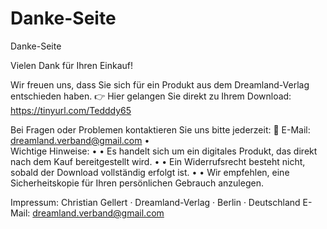 # Danke-Seite

Danke-Seite

Vielen Dank für Ihren Einkauf!

Wir freuen uns, dass Sie sich für ein Produkt aus dem Dreamland-Verlag entschieden haben. 👉 Hier gelangen Sie direkt zu Ihrem Download: https://tinyurl.com/Tedddy65


Bei Fragen oder Problemen kontaktieren Sie uns bitte jederzeit:
📧 E-Mail: dreamland.verband@gmail.com
•	
Wichtige Hinweise:
•	• Es handelt sich um ein digitales Produkt, das direkt nach dem Kauf bereitgestellt wird.
•	• Ein Widerrufsrecht besteht nicht, sobald der Download vollständig erfolgt ist.
•	• Wir empfehlen, eine Sicherheitskopie für Ihren persönlichen Gebrauch anzulegen.

Impressum:
Christian Gellert · 
Dreamland-Verlag · 
Berlin · 
Deutschland
E-Mail: dreamland.verband@gmail.com
